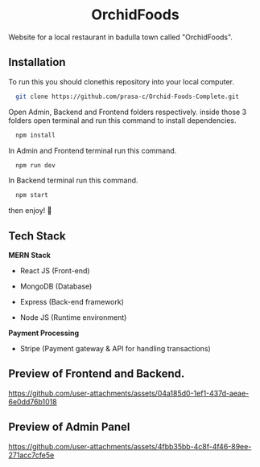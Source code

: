 <h1 align="center">OrchidFoods</h1>

<p>Website for a local restaurant in badulla town called "OrchidFoods". <p/>

## Installation

To run this you should clonethis repository into your local computer.

```bash
  git clone https://github.com/prasa-c/Orchid-Foods-Complete.git
```
Open Admin, Backend and Frontend folders respectively. inside those 3 folders open terminal and run this command to install dependencies.
```bash
  npm install
```
In Admin and Frontend terminal run this command.
```bash
  npm run dev
```
In Backend terminal run this command.
```bash
  npm start
```
then enjoy! 🎊

## Tech Stack

**MERN Stack** 

- React JS (Front-end)

- MongoDB (Database)

- Express (Back-end framework)

- Node JS (Runtime environment)

**Payment Processing** 

- Stripe (Payment gateway & API for handling transactions)
  
## Preview of Frontend and Backend.

https://github.com/user-attachments/assets/04a185d0-1ef1-437d-aeae-6e0dd76b1018

## Preview of Admin Panel

https://github.com/user-attachments/assets/4fbb35bb-4c8f-4f46-89ee-271acc7cfe5e
